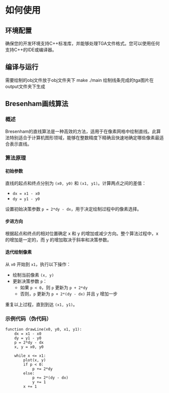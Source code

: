 # 如何使用

## 环境配置
确保您的开发环境支持C++标准库，并能够处理TGA文件格式。您可以使用任何支持C++的IDE或编译器。

## 编译与运行
需要绘制的obj文件放于obj文件夹下
make
./main
绘制线条完成的tga图片在output文件夹下生成

## Bresenham画线算法

### 概述

Bresenham的直线算法是一种高效的方法，适用于在像素网格中绘制直线。此算法特别适合于计算机图形领域，能够在整数精度下精确且快速地确定哪些像素最适合表示直线。

### 算法原理

#### 初始参数

直线的起点和终点分别为 `(x0, y0)` 和 `(x1, y1)`。计算两点之间的差值：

- `dx = x1 - x0`
- `dy = y1 - y0`

设置初始决策参数 `p = 2*dy - dx`，用于决定绘制过程中的像素选择。

#### 步进方向

根据起点和终点的相对位置确定 x 和 y 的增加或减少方向。整个算法过程中，x 的增加是一定的，而 y 的增加取决于斜率和决策参数。

#### 迭代绘制像素

从 `x0` 开始到 `x1`，执行以下操作：

- 绘制当前像素 `(x, y)`
- 更新决策参数 `p`：
  - 如果 `p < 0`，则 `p` 更新为 `p + 2*dy`
  - 否则，`p` 更新为 `p + 2*(dy - dx)` 并且 `y` 增加一步

重复以上过程，直到到达 `(x1, y1)`。

### 示例代码（伪代码）

```pseudo
function drawLine(x0, y0, x1, y1):
    dx = x1 - x0
    dy = y1 - y0
    p = 2*dy - dx
    x, y = x0, y0

    while x <= x1:
        plot(x, y)
        if p < 0:
            p += 2*dy
        else:
            p += 2*(dy - dx)
            y += 1
        x += 1
